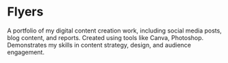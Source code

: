 # Flyers
A portfolio of my digital content creation work, including social media posts, blog content, and reports. Created using tools like Canva, Photoshop. Demonstrates my skills in content strategy, design, and audience engagement.
